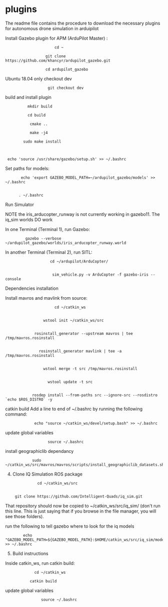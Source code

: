 # plugins
The readme file contains the procedure to download the necessary plugins for autonomous drone simulation in arduipilot


Install Gazebo plugin for APM (ArduPilot Master) :

                          cd ~
                          
                      git clone https://github.com/khancyr/ardupilot_gazebo.git

                      cd ardupilot_gazebo



Ubuntu 18.04 only checkout dev

                       git checkout dev


build and install plugin

              
              mkdir build
              
              cd build
               
               cmake ..
               
               make -j4

            sudo make install



     echo 'source /usr/share/gazebo/setup.sh' >> ~/.bashrc


Set paths for models:

           
           echo 'export GAZEBO_MODEL_PATH=~/ardupilot_gazebo/models' >> ~/.bashrc


          . ~/.bashrc



Run Simulator


NOTE the iris_arducopter_runway is not currently working in gazebo11. The iq_sim worlds DO work

In one Terminal (Terminal 1), run Gazebo:


             gazebo --verbose ~/ardupilot_gazebo/worlds/iris_arducopter_runway.world



In another Terminal (Terminal 2), run SITL:


                        cd ~/ardupilot/ArduCopter/


                         sim_vehicle.py -v ArduCopter -f gazebo-iris --console



Dependencies installation


Install mavros and mavlink from source:


                          cd ~/catkin_ws


                     wstool init ~/catkin_ws/src


                 rosinstall_generator --upstream mavros | tee /tmp/mavros.rosinstall


                   rosinstall_generator mavlink | tee -a /tmp/mavros.rosinstall


                     wstool merge -t src /tmp/mavros.rosinstall


                       wstool update -t src


                rosdep install --from-paths src --ignore-src --rosdistro `echo $ROS_DISTRO` -y



catkin build
Add a line to end of ~/.bashrc by running the following command:


                 echo "source ~/catkin_ws/devel/setup.bash" >> ~/.bashrc


update global variables


                       source ~/.bashrc


install geographiclib dependancy

                
                sudo ~/catkin_ws/src/mavros/mavros/scripts/install_geographiclib_datasets.sh


4. Clone IQ Simulation ROS package


                  cd ~/catkin_ws/src

     
        git clone https://github.com/Intelligent-Quads/iq_sim.git


That repository should now be copied to ~/catkin_ws/src/iq_sim/ (don't run this line. This is just saying that if you browse in the file manager, you will see those folders).

run the following to tell gazebo where to look for the iq models


            
            echo "GAZEBO_MODEL_PATH=${GAZEBO_MODEL_PATH}:$HOME/catkin_ws/src/iq_sim/models" >> ~/.bashrc



5. Build instructions

Inside catkin_ws, run catkin build:

                 
                 cd ~/catkin_ws

               catkin build


update global variables

                    source ~/.bashrc


